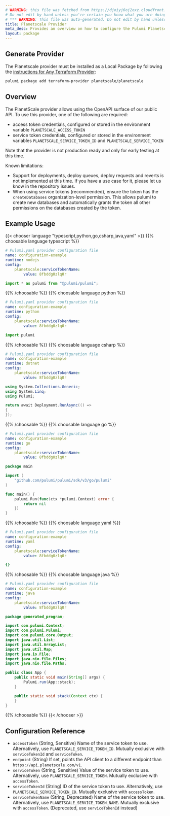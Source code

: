 ```yaml
---
# WARNING: this file was fetched from https://djoiyj6oj2oxz.cloudfront.net/docs/registry.opentofu.org/planetscale/planetscale/0.6.0/index.md
# Do not edit by hand unless you're certain you know what you are doing!
# *** WARNING: This file was auto-generated. Do not edit by hand unless you're certain you know what you are doing! ***
title: Planetscale Provider
meta_desc: Provides an overview on how to configure the Pulumi Planetscale provider.
layout: package
---
```


## Generate Provider

The Planetscale provider must be installed as a Local Package by following the [instructions for Any Terraform Provider](https://www.pulumi.com/registry/packages/terraform-provider/):

```bash
pulumi package add terraform-provider planetscale/planetscale
```
## Overview

The PlanetScale provider allows using the OpenAPI surface of our public API. To use this provider, one of the following are required:

- access token credentials, configured or stored in the environment variable `PLANETSCALE_ACCESS_TOKEN`
- service token credentials, configured or stored in the environment variables `PLANETSCALE_SERVICE_TOKEN_ID` and `PLANETSCALE_SERVICE_TOKEN`

Note that the provider is not production ready and only for early testing at this time.

Known limitations:
- Support for deployments, deploy queues, deploy requests and reverts is not implemented at this time. If you have a use case for it, please let us know in the repository issues.
- When using service tokens (recommended), ensure the token has the `createDatabases` organization-level permission. This allows pulumi to create new databases and automatically grants the token all other permissions on the databases created by the token.
## Example Usage

{{< chooser language "typescript,python,go,csharp,java,yaml" >}}
{{% choosable language typescript %}}
```yaml
# Pulumi.yaml provider configuration file
name: configuration-example
runtime: nodejs
config:
    planetscale:serviceTokenName:
        value: 8fbddg0zlq0r

```
```typescript
import * as pulumi from "@pulumi/pulumi";

```
{{% /choosable %}}
{{% choosable language python %}}
```yaml
# Pulumi.yaml provider configuration file
name: configuration-example
runtime: python
config:
    planetscale:serviceTokenName:
        value: 8fbddg0zlq0r

```
```python
import pulumi

```
{{% /choosable %}}
{{% choosable language csharp %}}
```yaml
# Pulumi.yaml provider configuration file
name: configuration-example
runtime: dotnet
config:
    planetscale:serviceTokenName:
        value: 8fbddg0zlq0r

```
```csharp
using System.Collections.Generic;
using System.Linq;
using Pulumi;

return await Deployment.RunAsync(() =>
{
});

```
{{% /choosable %}}
{{% choosable language go %}}
```yaml
# Pulumi.yaml provider configuration file
name: configuration-example
runtime: go
config:
    planetscale:serviceTokenName:
        value: 8fbddg0zlq0r

```
```go
package main

import (
	"github.com/pulumi/pulumi/sdk/v3/go/pulumi"
)

func main() {
	pulumi.Run(func(ctx *pulumi.Context) error {
		return nil
	})
}
```
{{% /choosable %}}
{{% choosable language yaml %}}
```yaml
# Pulumi.yaml provider configuration file
name: configuration-example
runtime: yaml
config:
    planetscale:serviceTokenName:
        value: 8fbddg0zlq0r

```
```yaml
{}
```
{{% /choosable %}}
{{% choosable language java %}}
```yaml
# Pulumi.yaml provider configuration file
name: configuration-example
runtime: java
config:
    planetscale:serviceTokenName:
        value: 8fbddg0zlq0r

```
```java
package generated_program;

import com.pulumi.Context;
import com.pulumi.Pulumi;
import com.pulumi.core.Output;
import java.util.List;
import java.util.ArrayList;
import java.util.Map;
import java.io.File;
import java.nio.file.Files;
import java.nio.file.Paths;

public class App {
    public static void main(String[] args) {
        Pulumi.run(App::stack);
    }

    public static void stack(Context ctx) {
    }
}
```
{{% /choosable %}}
{{< /chooser >}}
## Configuration Reference

- `accessToken` (String, Sensitive) Name of the service token to use. Alternatively, use `PLANETSCALE_SERVICE_TOKEN_ID`. Mutually exclusive with `serviceTokenId` and `serviceToken`.
- `endpoint` (String) If set, points the API client to a different endpoint than `https://api.planetscale.com/v1`.
- `serviceToken` (String, Sensitive) Value of the service token to use. Alternatively, use `PLANETSCALE_SERVICE_TOKEN`. Mutually exclusive with `accessToken`.
- `serviceTokenId` (String) ID of the service token to use. Alternatively, use `PLANETSCALE_SERVICE_TOKEN_ID`. Mutually exclusive with `accessToken`.
- `serviceTokenName` (String, Deprecated) Name of the service token to use. Alternatively, use `PLANETSCALE_SERVICE_TOKEN_NAME`. Mutually exclusive with `accessToken`. (Deprecated, use `serviceTokenId` instead)